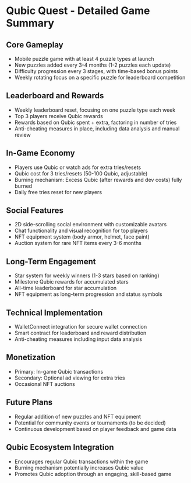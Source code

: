 # Qubic Quest - Detailed Game Summary

## Core Gameplay

- Mobile puzzle game with at least 4 puzzle types at launch
- New puzzles added every 3-4 months (1-2 puzzles each update)
- Difficulty progression every 3 stages, with time-based bonus points
- Weekly rotating focus on a specific puzzle for leaderboard competition

## Leaderboard and Rewards

- Weekly leaderboard reset, focusing on one puzzle type each week
- Top 3 players receive Qubic rewards
- Rewards based on Qubic spent + extra, factoring in number of tries
- Anti-cheating measures in place, including data analysis and manual review

## In-Game Economy

- Players use Qubic or watch ads for extra tries/resets
- Qubic cost for 3 tries/resets (50-100 Qubic, adjustable)
- Burning mechanism: Excess Qubic (after rewards and dev costs) fully burned
- Daily free tries reset for new players

## Social Features

- 2D side-scrolling social environment with customizable avatars
- Chat functionality and visual recognition for top players
- NFT equipment system (body armor, helmet, face paint)
- Auction system for rare NFT items every 3-6 months

## Long-Term Engagement

- Star system for weekly winners (1-3 stars based on ranking)
- Milestone Qubic rewards for accumulated stars
- All-time leaderboard for star accumulation
- NFT equipment as long-term progression and status symbols

## Technical Implementation

- WalletConnect integration for secure wallet connection
- Smart contract for leaderboard and reward distribution
- Anti-cheating measures including input data analysis

## Monetization

- Primary: In-game Qubic transactions
- Secondary: Optional ad viewing for extra tries
- Occasional NFT auctions

## Future Plans

- Regular addition of new puzzles and NFT equipment
- Potential for community events or tournaments (to be decided)
- Continuous development based on player feedback and game data

## Qubic Ecosystem Integration

- Encourages regular Qubic transactions within the game
- Burning mechanism potentially increases Qubic value
- Promotes Qubic adoption through an engaging, skill-based game
